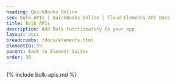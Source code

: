 ```yaml
---
heading: QuickBooks Online
seo: Bulk APIs | QuickBooks Online | Cloud Elements API Docs
title: Bulk APIs
description: Add Bulk functionality to your app.
layout: docs
breadcrumbs: /docs/elements.html
elementId: 39
parent: Back to Element Guides
order: 30
---
```


{% include bulk-apis.md %}

